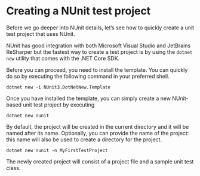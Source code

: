 # Creating a NUnit test project

Before we go deeper into NUnit details, let’s see how to quickly create a unit test project that uses NUnit.

NUnit has good integration with both Microsoft Visual Studio and JetBrains ReSharper but the fastest way to create a test project is by using the `dotnet new` utility that comes with the .NET Core SDK.

Before you can proceed, you need to install the template. You can quickly do so by executing the following command in your preferred shell.

```text
dotnet new -i NUnit3.DotNetNew.Template
```

Once you have installed the template, you can simply create a new NUnit-based unit test project by executing

```text
dotnet new nunit
```

By default, the project will be created in the current directory and it will be named after its name. Optionally, you can provide the name of the project: this name will also be used to create a directory for the project.

```text
dotnet new nunit -n MyFirstTestProject
```

The newly created project will consist of a project file and a sample unit test class.

